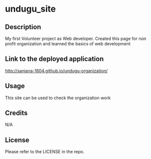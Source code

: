 # undugu_site

## Description

My first Volunteer project as Web developer. Created this page for non profit organization and learned the basics of web development


## Link to the deployed application
http://sanjana-1604.github.io/undugu-organization/



## Usage

This site can be used to check the organization work

## Credits
N/A

## License

Please refer to the LICENSE in the repo.
